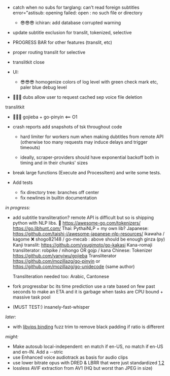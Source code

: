 - catch when no subs for targlang: can't read foreign subtitles error="astisub: opening  failed: open : no such file or directory

  - 😎😎😎 ichiran: add database corrupted warning
- update subtitle exclusion for translit, tokenized, selective
- PROGRESS BAR  for other features (translit, etc)
- proper routing translit for selective
- translitkit close

- UI: 
  - 😎😎😎 homogenize colors of log level with green check mark etc, paler blue debug level

- 🤯😎😎 dubs allow user to request cached sep voice file deletion

translitkit
   - 🤯🤯😎 gojieba + go-pinyin	<== O1




- crash reports add snapshots of tsk throughout code
  - hard limiter for workers num when making dubtitles from remote API (otherwise too many requests may induce delays and trigger timeouts)

   - ideally, scraper-providers should have exponential backoff both in timing and in their chunks' sizes

- break large functions (Execute and ProcessItem) and write some tests.
- Add tests
   
   - fix directory tree: branches off center
   - fix newlines in builtin documentation
   

*in progress:*
- add subtitle transliteration? remote API is difficult but so is shipping python with NLP libs. 🤔
https://awesome-go.com/tokenizers/
https://go.libhunt.com/
	Thai:
		PythaiNLP + my own lib?
	Japanese:	https://github.com/taishi-i/awesome-japanese-nlp-resources/
		ikawaha / kagome
		❌ shogo82148 / go-mecab : above should be enough
		ginza (py)
		Kanji translit: https://github.com/ysugimoto/go-kakasi
		Kana-romaji transliterator: robpike / nihongo  OR  gojp / kana 
	Chinese: 
		Tokenizer https://github.com/yanyiwu/gojieba
		Transliterator https://github.com/mozillazg/go-pinyin or https://github.com/mozillazg/go-unidecode (same author)
	
	Transliteration needed too: Arabic, Cantonese
- fork progressbar bc its time prediction use a rate based on few past seconds to make an ETA and it is garbage when tasks are CPU bound + massive task pool
- (MUST TEST:) insanely-fast-whisper

*later:*


- with [libvips binding](https://github.com/h2non/bimg) fuzz trim to remove black padding if ratio is different

*might:*

- Make autosub local-independent: en match if en-US, no match if en-US and en-IN. Add a --stric
- use Enhanced voice audiotrack as basis for audio clips
- use lower bitrate opus with DRED & LBRR that were just standardized [1](https://opus-codec.org/),[2](https://datatracker.ietf.org/doc/draft-ietf-mlcodec-opus-extension/)
- lossless AVIF extraction from AV1 (HQ but worst than JPEG in size)

